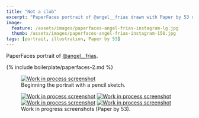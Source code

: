 ```yaml
---
title: "Not a club"
excerpt: "PaperFaces portrait of @angel__frias drawn with Paper by 53 on an iPad."
image: 
  feature: /assets/images/paperfaces-angel-frias-instagram-lg.jpg
  thumb: /assets/images/paperfaces-angel-frias-instagram-150.jpg
tags: [portrait, illustration, Paper by 53]
---
```


PaperFaces portrait of <a href="http://instagram.com/angel__frias">@angel__frias</a>.

{% include boilerplate/paperfaces-2.md %}

<figure>
	<a href="{{ site.url }}/assets/images/paperfaces-angel-frias-process-1-lg.jpg"><img src="{{ site.url }}/assets/images/paperfaces-angel-frias-process-1-750.jpg" alt="Work in process screenshot"></a>
	<figcaption>Beginning the portrait with a pencil sketch.</figcaption>
</figure>

<figure class="half">
	<a href="{{ site.url }}/assets/images/paperfaces-angel-frias-process-2-lg.jpg"><img src="{{ site.url }}/assets/images/paperfaces-angel-frias-process-2-600.jpg" alt="Work in process screenshot"></a>
	<a href="{{ site.url }}/assets/images/paperfaces-angel-frias-process-3-lg.jpg"><img src="{{ site.url }}/assets/images/paperfaces-angel-frias-process-3-600.jpg" alt="Work in process screenshot"></a>
	<a href="{{ site.url }}/assets/images/paperfaces-angel-frias-process-4-lg.jpg"><img src="{{ site.url }}/assets/images/paperfaces-angel-frias-process-4-600.jpg" alt="Work in process screenshot"></a>
	<a href="{{ site.url }}/assets/images/paperfaces-angel-frias-process-5-lg.jpg"><img src="{{ site.url }}/assets/images/paperfaces-angel-frias-process-5-600.jpg" alt="Work in process screenshot"></a>
	<figcaption>Work in progress screenshots (Paper by 53).</figcaption>
</figure>